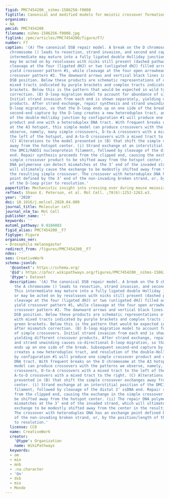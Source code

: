 ```yaml
---
figid: PMC7454200__nihms-1586256-f0008
figtitle: Canonical and modified models for meiotic crossover formation
organisms:
- NA
pmcid: PMC7454200
filename: nihms-1586256-f0008.jpg
figlink: /pmc/articles/PMC7454200/figure/F7/
number: F7
caption: '(A) The canonical DSB repair model. A break on the D chromosome or the A
  chromosome () leads to resection, strand invasion, and second end capture. This
  intermediate may mature into a fully ligated double Holliday junction (dHJ), or
  may be acted on by resolvases with nicks still present (dashed pathway). Single-strand
  cleavage at the four (ligated dHJ) or two (unligated dHJ) filled arrowheads will
  yield crossover pattern #1, while cleavage at the four open arrowheads will yield
  crossover pattern #2. The downward arrows and vertical black lines indicate the
  DSB position. Below these products are schematic representations of crossovers with
  mixed tracts indicated by purple brackets and complex tracts indicated by green
  brackets. Below this is the pattern that would be expected in wild type after mismatch
  correction. (B) D-loop migration model to account for abundance of simple crossovers.
  Initial strand invasion from each end is shown separately, yielding different crossover
  products. After strand exchange, repair synthesis and strand unwinding causes co-directional
  D-loop migration, so that the D-loop ends up on one side of the break. Subsequent
  second-end capture by the D-loop creates a new heteroduplex tract, and resolution
  of the double-Holliday junction by configuration #1 will produce one simple crossover
  product and one with a heteroduplex DNA tract. With frequent breaks on the D chromosome
  at the A3 hotspot, this simple model can produce crossovers with the patterns we
  observe, namely, many simple crossovers, D-to-A crossovers with a mixed tract to
  the left of the hotspot, and A-to-D crossovers with a mixed tract to the right.
  (C) Alterations to the model presented in (B) that shift the simple crossover exchanges
  away from the hotspot center. (i) Strand exchange at an interstitial position of
  the DMC1/RAD51 nucleoprotein filament, followed by cleavage of the distal 3’ ssDNA
  end. Repair synthesis proceeds from the clipped end, causing the exchange in the
  simple crossover product to be shifted away from the hotspot center. (ii) The repair
  DNA polymerase can detect mismatches at the 3’ end of the invaded strand, which
  will ultimately cause the exchange to be modestly shifted away from the center in
  the resulting simple crossover. The crossover with heteroduplex DNA has an exchange
  point defined by the 3’ end of the non-invading broken strand, or, by the position/length
  of the D-loop prior to resolution.'
papertitle: Mechanistic insight into crossing over during mouse meiosis.
reftext: Shaun E. Peterson, et al. Mol Cell. ;78(6):1252-1263.e3.
year: '2020'
doi: 10.1016/j.molcel.2020.04.009
journal_title: Molecular cell
journal_nlm_ta: Mol Cell
publisher_name: ''
keywords: ''
automl_pathway: 0.9184883
figid_alias: PMC7454200__F7
figtype: Figure
organisms_ner:
- Drosophila melanogaster
redirect_from: /figures/PMC7454200__F7
ndex: ''
seo: CreativeWork
schema-jsonld:
  '@context': https://schema.org/
  '@id': https://pfocr.wikipathways.org/figures/PMC7454200__nihms-1586256-f0008.html
  '@type': Dataset
  description: '(A) The canonical DSB repair model. A break on the D chromosome or
    the A chromosome () leads to resection, strand invasion, and second end capture.
    This intermediate may mature into a fully ligated double Holliday junction (dHJ),
    or may be acted on by resolvases with nicks still present (dashed pathway). Single-strand
    cleavage at the four (ligated dHJ) or two (unligated dHJ) filled arrowheads will
    yield crossover pattern #1, while cleavage at the four open arrowheads will yield
    crossover pattern #2. The downward arrows and vertical black lines indicate the
    DSB position. Below these products are schematic representations of crossovers
    with mixed tracts indicated by purple brackets and complex tracts indicated by
    green brackets. Below this is the pattern that would be expected in wild type
    after mismatch correction. (B) D-loop migration model to account for abundance
    of simple crossovers. Initial strand invasion from each end is shown separately,
    yielding different crossover products. After strand exchange, repair synthesis
    and strand unwinding causes co-directional D-loop migration, so that the D-loop
    ends up on one side of the break. Subsequent second-end capture by the D-loop
    creates a new heteroduplex tract, and resolution of the double-Holliday junction
    by configuration #1 will produce one simple crossover product and one with a heteroduplex
    DNA tract. With frequent breaks on the D chromosome at the A3 hotspot, this simple
    model can produce crossovers with the patterns we observe, namely, many simple
    crossovers, D-to-A crossovers with a mixed tract to the left of the hotspot, and
    A-to-D crossovers with a mixed tract to the right. (C) Alterations to the model
    presented in (B) that shift the simple crossover exchanges away from the hotspot
    center. (i) Strand exchange at an interstitial position of the DMC1/RAD51 nucleoprotein
    filament, followed by cleavage of the distal 3’ ssDNA end. Repair synthesis proceeds
    from the clipped end, causing the exchange in the simple crossover product to
    be shifted away from the hotspot center. (ii) The repair DNA polymerase can detect
    mismatches at the 3’ end of the invaded strand, which will ultimately cause the
    exchange to be modestly shifted away from the center in the resulting simple crossover.
    The crossover with heteroduplex DNA has an exchange point defined by the 3’ end
    of the non-invading broken strand, or, by the position/length of the D-loop prior
    to resolution.'
  license: CC0
  name: CreativeWork
  creator:
    '@type': Organization
    name: WikiPathways
  keywords:
  - om
  - min
  - mnb
  - .na.character
  - 'On'
  - dsb
  - mio
  - Mondo
---
```

